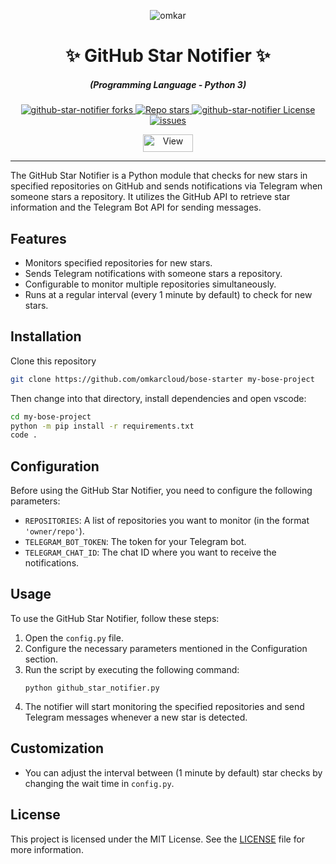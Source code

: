 <p align="center">
  <img src="https://www.omkar.cloud/images/favicon/prod/favicon-256x256.png" alt="omkar" />
</p>
  <div align="center" style="margin-top: 0;">
  <h1>✨ GitHub Star Notifier ✨</h1>
  <!-- <p>💦 Enjoy the Rain of Google Maps Leads 💦</p> -->
</div>
<em>
  <h5 align="center">(Programming Language - Python 3)</h5>
</em>
<p align="center">
  <a href="#">
    <img alt="github-star-notifier forks" src="https://img.shields.io/github/forks/omkarcloud/github-star-notifier?style=for-the-badge" />
  </a>
  <a href="#">
    <img alt="Repo stars" src="https://img.shields.io/github/stars/omkarcloud/github-star-notifier?style=for-the-badge&color=yellow" />
  </a>
  <a href="#">
    <img alt="github-star-notifier License" src="https://img.shields.io/github/license/omkarcloud/github-star-notifier?color=orange&style=for-the-badge" />
  </a>
  <a href="https://github.com/omkarcloud/github-star-notifier/issues">
    <img alt="issues" src="https://img.shields.io/github/issues/omkarcloud/github-star-notifier?color=purple&style=for-the-badge" />
  </a>
</p>
<p align="center">
  <img src="https://views.whatilearened.today/views/github/omkarcloud/github-star-notifier.svg" width="80px" height="28px" alt="View" />
</p>

---

The GitHub Star Notifier is a Python module that checks for new stars in specified repositories on GitHub and sends notifications via Telegram when someone stars a repository. It utilizes the GitHub API to retrieve star information and the Telegram Bot API for sending messages.

## Features

- Monitors specified repositories for new stars.
- Sends Telegram notifications with someone stars a repository.
- Configurable to monitor multiple repositories simultaneously.
- Runs at a regular interval (every 1 minute by default) to check for new stars.

## Installation


Clone this repository

```bash
git clone https://github.com/omkarcloud/bose-starter my-bose-project
```

Then change into that directory, install dependencies and open vscode:

```bash
cd my-bose-project
python -m pip install -r requirements.txt
code .
```

## Configuration

Before using the GitHub Star Notifier, you need to configure the following parameters:

- `REPOSITORIES`: A list of repositories you want to monitor (in the format `'owner/repo'`).
- `TELEGRAM_BOT_TOKEN`: The token for your Telegram bot.
- `TELEGRAM_CHAT_ID`: The chat ID where you want to receive the notifications.

## Usage

To use the GitHub Star Notifier, follow these steps:

1. Open the `config.py` file.
2. Configure the necessary parameters mentioned in the Configuration section.
3. Run the script by executing the following command:
   ```shell
   python github_star_notifier.py
   ```
4. The notifier will start monitoring the specified repositories and send Telegram messages whenever a new star is detected.

## Customization

- You can adjust the interval between (1 minute by default) star checks by changing the wait time in `config.py`.

## License

This project is licensed under the MIT License. See the [LICENSE](./LICENSE) file for more information.
